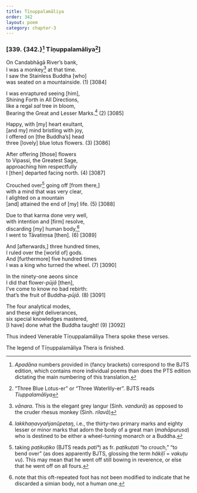 ```yaml
---
title: Tīṇuppalamāliya
order: 342
layout: poem
category: chapter-3
---
```


### \[339. {342.}[^1] Tīṇuppalamāliya[^2]\]

On Candabhāgā River’s bank,  
I was a monkey[^3] at that time.  
I saw the Stainless Buddha \[who\]  
was seated on a mountainside. (1) \[3084\]

I was enraptured seeing \[him\],  
Shining Forth in All Directions,  
like a regal *sal* tree in bloom,  
Bearing the Great and Lesser Marks.[^4] (2) \[3085\]

Happy, with \[my\] heart exultant,  
\[and my\] mind bristling with joy,  
I offered on \[the Buddha’s\] head  
three \[lovely\] blue lotus flowers. (3) \[3086\]

After offering \[those\] flowers  
to Vipassi, the Greatest Sage,  
approaching him respectfully  
I \[then\] departed facing north. (4) \[3087\]

Crouched over[^5] going off \[from there,\]  
with a mind that was very clear,  
I alighted on a mountain  
\[and\] attained the end of \[my\] life. (5) \[3088\]

Due to that karma done very well,  
with intention and \[firm\] resolve,  
discarding \[my\] human body,[^6]  
I went to Tāvatiṃsa \[then\]. (6) \[3089\]

And \[afterwards,\] three hundred times,  
I ruled over the \[world of\] gods.  
And \[furthermore\] five hundred times  
I was a king who turned the wheel. (7) \[3090\]

In the ninety-one aeons since  
I did that flower-*pūjā* \[then\],  
I’ve come to know no bad rebirth:  
that’s the fruit of Buddha-*pūjā*. (8) \[3091\]

The four analytical modes,  
and these eight deliverances,  
six special knowledges mastered,  
\[I have\] done what the Buddha taught! (9) \[3092\]

Thus indeed Venerable Tīṇuppalamāliya Thera spoke these verses.

The legend of Tīṇuppalamāliya Thera is finished.

[^1]: *Apadāna* numbers provided in {fancy brackets} correspond to the BJTS edition, which contains more individual poems than does the PTS edition dictating the main numbering of this translation.

[^2]: “Three Blue Lotus-er” or “Three Waterlily-er”. BJTS reads *Tiuppalamāliya*

[^3]: *vānara*. This is the elegant grey langur (Sinh. *vandurā*) as opposed to the cruder rhesus monkey (Sinh. *rilavā*)

[^4]: *lakkhaṇavyañjanûpetaŋ*, i.e., the thirty-two primary marks and eighty lesser or minor marks that adorn the body of a great man (*mahāpurusa*) who is destined to be either a wheel-turning monarch or a Buddha.

[^5]: taking *paṭikuṭiko* (BJTS reads *pati°*) as fr. *paṭikuṭati* “to crouch,” “to bend over” (as does apparently BJTS, glossing the term *häkiḷī* = *vakuṭu vu*). This may mean that he went off still bowing in reverence, or else that he went off on all fours.

[^6]: note that this oft-repeated foot has not been modified to indicate that he discarded a simian body, not a human one.
